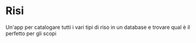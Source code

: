 # Risi
Un'app per catalogare tutti i vari tipi di riso in un database e trovare qual è il perfetto per gli scopi
